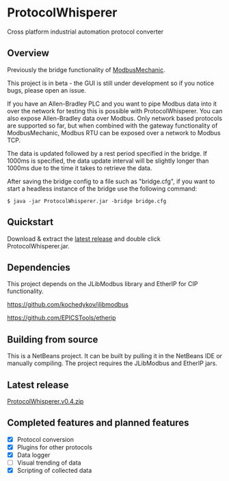 # ProtocolWhisperer

Cross platform industrial automation protocol converter

## Overview

Previously the bridge functionality of [ModbusMechanic](https://github.com/SciFiDryer/ModbusMechanic).

This project is in beta - the GUI is still under development so if you notice bugs, please open an issue.

If you have an Allen-Bradley PLC and you want to pipe Modbus data into it over the network for testing this is possible with ProtocolWhisperer. You can also expose Allen-Bradley data over Modbus. Only network based protocols are supported so far, but when combined with the gateway functionality of ModbusMechanic, Modbus RTU can be exposed over a network to Modbus TCP.

The data is updated followed by a rest period specified in the bridge. If 1000ms is specified, the data update interval will be slightly longer than 1000ms due to the time it takes to retrieve the data.

After saving the bridge config to a file such as "bridge.cfg", if you want to start a headless instance of the bridge use the following command:
```
$ java -jar ProtocolWhisperer.jar -bridge bridge.cfg
```

## Quickstart

Download & extract the [latest release](#latest-release) and double click ProtocolWhisperer.jar.

## Dependencies

This project depends on the JLibModbus library and EtherIP for CIP functionality.

https://github.com/kochedykov/jlibmodbus  

https://github.com/EPICSTools/etherip

## Building from source

This is a NetBeans project. It can be built by pulling it in the NetBeans IDE or manually compiling. The project requires the JLibModbus and EtherIP jars.

## Latest release

[ProtocolWhisperer.v0.4.zip](https://github.com/SciFiDryer/ProtocolWhisperer/releases/download/v0.4/ProtocolWhisperer.v0.4.zip)

## Completed features and planned features

- [x] Protocol conversion
- [x] Plugins for other protocols
- [x] Data logger
- [ ] Visual trending of data
- [x] Scripting of collected data
